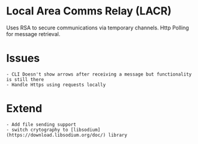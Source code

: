 # Local Area Comms Relay (LACR)

Uses RSA to secure communications via temporary channels.
Http Polling for message retrieval.


# Issues
    - CLI Doesn't show arrows after receiving a message but functionality is still there
    - Handle Https using requests locally

# Extend
    - Add file sending support
    - switch crytography to [libsodium](https://download.libsodium.org/doc/) library
